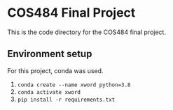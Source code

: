 # COS484 Final Project
This is the code directory for the COS484 final project.

## Environment setup
For this project, conda was used.

1. `conda create --name xword python=3.8`
2. `conda activate xword`
3. `pip install -r requirements.txt`